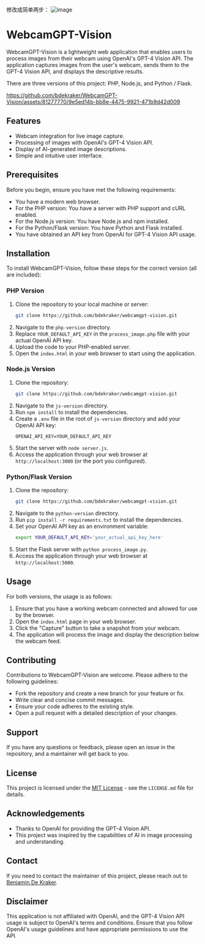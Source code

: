 修改成简单两步：
![image](https://github.com/xing61/zzz-WebcamGPT-Vision/assets/38256442/a96fa31c-908d-4a48-ab31-e46705a0f4b1)

# WebcamGPT-Vision

WebcamGPT-Vision is a lightweight web application that enables users to process images from their webcam using OpenAI's GPT-4 Vision API. The application captures images from the user's webcam, sends them to the GPT-4 Vision API, and displays the descriptive results. 

There are three versions of this project: PHP, Node.js, and Python / Flask.

https://github.com/bdekraker/WebcamGPT-Vision/assets/81277770/9e5ed14b-bb8e-4475-9921-471b9d42d009

## Features

- Webcam integration for live image capture.
- Processing of images with OpenAI's GPT-4 Vision API.
- Display of AI-generated image descriptions.
- Simple and intuitive user interface.

## Prerequisites

Before you begin, ensure you have met the following requirements:

- You have a modern web browser.
- For the PHP version: You have a server with PHP support and cURL enabled.
- For the Node.js version: You have Node.js and npm installed.
- For the Python/Flask version: You have Python and Flask installed.
- You have obtained an API key from OpenAI for GPT-4 Vision API usage.

## Installation

To install WebcamGPT-Vision, follow these steps for the correct version (all are included):

### PHP Version

1. Clone the repository to your local machine or server:
   ```sh
   git clone https://github.com/bdekraker/webcamgpt-vision.git
   ```
2. Navigate to the `php-version` directory.
3. Replace `YOUR_DEFAULT_API_KEY` in the `process_image.php` file with your actual OpenAI API key.
4. Upload the code to your PHP-enabled server.
5. Open the `index.html` in your web browser to start using the application.

### Node.js Version

1. Clone the repository:
   ```sh
   git clone https://github.com/bdekraker/webcamgpt-vision.git
   ```
2. Navigate to the `js-version` directory.
3. Run `npm install` to install the dependencies.
4. Create a `.env` file in the root of `js-version` directory and add your OpenAI API key:
   ```
   OPENAI_API_KEY=YOUR_DEFAULT_API_KEY
   ```
5. Start the server with `node server.js`.
6. Access the application through your web browser at `http://localhost:3000` (or the port you configured).

   
### Python/Flask Version

1. Clone the repository:
   ```sh
   git clone https://github.com/bdekraker/webcamgpt-vision.git
   ```
2. Navigate to the `python-version` directory.
3. Run `pip install -r requirements.txt` to install the dependencies.
4. Set your OpenAI API key as an environment variable:
   ```sh
   export YOUR_DEFAULT_API_KEY='your_actual_api_key_here'
   ```
5. Start the Flask server with `python process_image.py`.
6. Access the application through your web browser at `http://localhost:5000`.

## Usage

For both versions, the usage is as follows:

1. Ensure that you have a working webcam connected and allowed for use by the browser.
2. Open the `index.html` page in your web browser.
3. Click the "Capture" button to take a snapshot from your webcam.
4. The application will process the image and display the description below the webcam feed.

## Contributing

Contributions to WebcamGPT-Vision are welcome. Please adhere to the following guidelines:

- Fork the repository and create a new branch for your feature or fix.
- Write clear and concise commit messages.
- Ensure your code adheres to the existing style.
- Open a pull request with a detailed description of your changes.

## Support

If you have any questions or feedback, please open an issue in the repository, and a maintainer will get back to you.

## License

This project is licensed under the [MIT License](LICENSE.md) - see the `LICENSE.md` file for details.

## Acknowledgements

- Thanks to OpenAI for providing the GPT-4 Vision API.
- This project was inspired by the capabilities of AI in image processing and understanding.

## Contact

If you need to contact the maintainer of this project, please reach out to [Benjamin De Kraker](https://twitter.com/BenjaminDEKR).

## Disclaimer

This application is not affiliated with OpenAI, and the GPT-4 Vision API usage is subject to OpenAI's terms and conditions. Ensure that you follow OpenAI's usage guidelines and have appropriate permissions to use the API.
